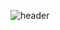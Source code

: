 
![header](https://capsule-render.vercel.app/api?type=wave&color=auto&height=300&section=header&text=Hdddhdd%20&fontSize=90)
